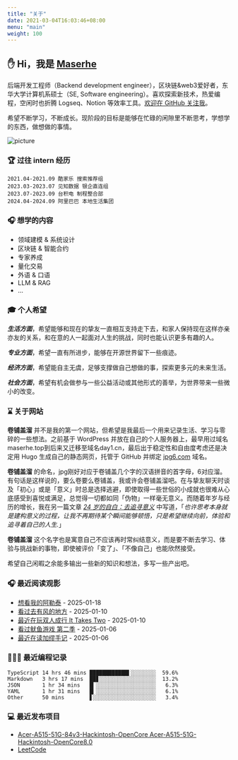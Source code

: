 ```yaml
---
title: "关于"
date: 2021-03-04T16:03:46+08:00
menu: "main"
weight: 100
---
```


## ✋ Hi，我是 [Maserhe](https://www.jpg6.com)

后端开发工程师（Backend development engineer），区块链&web3爱好者，东华大学计算机系硕士（SE, Software engineering）。喜欢探索新技术，热爱编程，空闲时也折腾 Logseq、Notion 等效率工具。[欢迎在 GitHub 关注我](https://github.com/maserhe)。

希望不断学习，不断成长。现阶段的目标是能够在忙碌的闲隙里不断思考，学想学的东西，做想做的事情。

![picture](https://cdn.jsdelivr.net/gh/pseudoyu/image-hosting@master/images/dino.gif)

### 🏆 过往 intern 经历
```text
2021.04-2021.09 酷家乐 搜索推荐组
2023.03-2023.07 见知数据 银企直连组
2023.07-2023.09 台积电 制程整合部
2024.04-2024.09 阿里巴巴 本地生活集团
```

<!-- |      |      |      |
| -------- | -------- | -------- |
| 2021.04-2021.09 | 酷家乐 | 搜索推荐组 |
| 2023.03-2023.07 | 见知数据 | 银企直连组 |
| 2023.07-2023.09 | 台积电 | 制程整合部 |
| 2024.04-2024.09 | 阿里巴巴 | 本地生活集团 | -->

### 🎧 想学的内容
- 领域建模 & 系统设计
- 区块链 & 智能合约
- 专家养成
- 量化交易
- 外语 & 口语
- LLM & RAG
- ...

### 🎓 个人希望

***生活方面***，希望能够和现在的挚友一直相互支持走下去，和家人保持现在这样亦亲亦友的关系，和在意的人一起面对人生的挑战，同时也能认识更多有趣的人。

***专业方面***，希望一直有所进步，能够在开源世界留下一些痕迹。

***经济方面***，希望能自主无虞，足够支撑做自己想做的事，探索更多元的未来生活。

***社会方面***，希望有机会做参与一些公益活动或其他形式的善举，为世界带来一些微小的改变。

### ⌛️ 关于网站

**卷铺盖溜** 并不是我的第一个网站，但希望是我最后一个用来记录生活、学习与零碎的一些想法。之前基于 WordPress 并放在自己的个人服务器上，最早用过域名maserhe.top到后来又迁移至域名day1.cn，最后出于稳定性和自由度考虑还是决定用 Hugo 生成自己的静态网页，托管于 GitHub 并绑定 [jpg6.com](https://www.jpg6.com/zh/) 域名。

**卷铺盖溜** 的命名，jpg刚好对应于卷铺盖几个字的汉语拼音的首字母，6对应溜。有句话是这样说的，要么卷要么卷铺盖，我或许会卷铺盖溜吧。在与挚友聊天时谈及「初心」或是「意义」时总是选择逃避，即使取得一些世俗的小成就也很难从心底感受到喜悦或满足，总觉得一切都如同「伪物」一样毫无意义。而随着年岁与经历的增长，我在另一篇文章 [*24 岁的自白：去追寻意义*](https://www.jpg6.com/zh/2020/06/06/yearly_review_23/) 中写道，「*也许思考本身就是建构意义的过程，让我不再期待某个瞬间能够顿悟，只是希望继续向前，体验和追寻着自己的人生.*」

**卷铺盖溜** 这个名字也是寓意自己不应该再时常纠结意义，而是要不断去学习、体验与挑战新的事物，即使被评价「变了」、「不像自己」也能欣然接受。

希望自己闲暇之余能多输出一些新的知识和想法，多写一些产出吧。

### 🎧 最近阅读观影

<!-- douban starts -->
* <a href='http://movie.douban.com/subject/36245596/' target='_blank'>想看我的阿勒泰</a> - 2025-01-18
* <a href='http://movie.douban.com/subject/35662223/' target='_blank'>看过去有风的地方</a> - 2025-01-10
* <a href='http://www.douban.com/game/35110438/' target='_blank'>最近在玩双人成行 It Takes Two</a> - 2025-01-10
* <a href='http://movie.douban.com/subject/35656342/' target='_blank'>看过鱿鱼游戏 第二季</a> - 2025-01-06
* <a href='https://book.douban.com/subject/34802764/' target='_blank'>最近在读加缪手记</a> - 2025-01-06
<!-- douban ends -->

### 👨🏻‍💻 最近编程记录
<!-- code_time starts -->

```text
TypeScript 14 hrs 46 mins ████████████▌░░░░░░░░  59.6%
Markdown   3 hrs 17 mins  ██▊░░░░░░░░░░░░░░░░░░  13.2%
JSON       1 hr 34 mins   █▎░░░░░░░░░░░░░░░░░░░   6.3%
YAML       1 hr 31 mins   █▎░░░░░░░░░░░░░░░░░░░   6.1%
Other      50 mins        ▋░░░░░░░░░░░░░░░░░░░░   3.4%
```

<!-- code_time ends -->

### 💻 最近发布项目

<!-- recent_releases starts -->
* <a href=https://github.com/Maserhe/Acer-A515-51G-84v3-Hackintosh-OpenCore/releases/tag/aaaa target='_blank'>Acer-A515-51G-84v3-Hackintosh-OpenCore Acer-A515-51G-Hackintosh-OpenCore8.0</a>
* <a href=https://github.com/Maserhe/LeetCode/releases/tag/Algorithm target='_blank'>LeetCode </a>
<!-- recent_releases ends -->